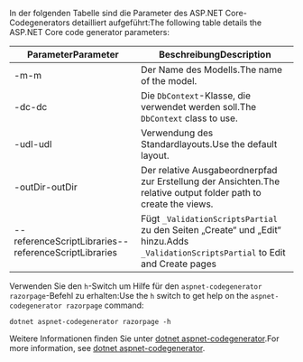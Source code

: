 <a name="codegenerator"></a> <span data-ttu-id="9709b-101">In der folgenden Tabelle sind die Parameter des ASP.NET Core-Codegenerators detailliert aufgeführt:</span><span class="sxs-lookup"><span data-stu-id="9709b-101">The following table details the ASP.NET Core code generator parameters:</span></span>

| <span data-ttu-id="9709b-102">Parameter</span><span class="sxs-lookup"><span data-stu-id="9709b-102">Parameter</span></span>               | <span data-ttu-id="9709b-103">Beschreibung</span><span class="sxs-lookup"><span data-stu-id="9709b-103">Description</span></span>|
| ----------------- | ------------ |
| <span data-ttu-id="9709b-104">-m</span><span class="sxs-lookup"><span data-stu-id="9709b-104">-m</span></span>  | <span data-ttu-id="9709b-105">Der Name des Modells.</span><span class="sxs-lookup"><span data-stu-id="9709b-105">The name of the model.</span></span> |
| <span data-ttu-id="9709b-106">-dc</span><span class="sxs-lookup"><span data-stu-id="9709b-106">-dc</span></span>  | <span data-ttu-id="9709b-107">Die `DbContext`-Klasse, die verwendet werden soll.</span><span class="sxs-lookup"><span data-stu-id="9709b-107">The `DbContext` class to use.</span></span> |
| <span data-ttu-id="9709b-108">-udl</span><span class="sxs-lookup"><span data-stu-id="9709b-108">-udl</span></span> | <span data-ttu-id="9709b-109">Verwendung des Standardlayouts.</span><span class="sxs-lookup"><span data-stu-id="9709b-109">Use the default layout.</span></span> |
| <span data-ttu-id="9709b-110">-outDir</span><span class="sxs-lookup"><span data-stu-id="9709b-110">-outDir</span></span> | <span data-ttu-id="9709b-111">Der relative Ausgabeordnerpfad zur Erstellung der Ansichten.</span><span class="sxs-lookup"><span data-stu-id="9709b-111">The relative output folder path to create the views.</span></span> |
| <span data-ttu-id="9709b-112">--referenceScriptLibraries</span><span class="sxs-lookup"><span data-stu-id="9709b-112">--referenceScriptLibraries</span></span> | <span data-ttu-id="9709b-113">Fügt `_ValidationScriptsPartial` zu den Seiten „Create“ und „Edit“ hinzu.</span><span class="sxs-lookup"><span data-stu-id="9709b-113">Adds `_ValidationScriptsPartial` to Edit and Create pages</span></span> |

<span data-ttu-id="9709b-114">Verwenden Sie den `h`-Switch um Hilfe für den `aspnet-codegenerator razorpage`-Befehl zu erhalten:</span><span class="sxs-lookup"><span data-stu-id="9709b-114">Use the `h` switch to get help on the `aspnet-codegenerator razorpage` command:</span></span>

```dotnetcli
dotnet aspnet-codegenerator razorpage -h
```

<span data-ttu-id="9709b-115">Weitere Informationen finden Sie unter [dotnet aspnet-codegenerator](xref:fundamentals/tools/dotnet-aspnet-codegenerator).</span><span class="sxs-lookup"><span data-stu-id="9709b-115">For more information, see [dotnet aspnet-codegenerator](xref:fundamentals/tools/dotnet-aspnet-codegenerator).</span></span>

